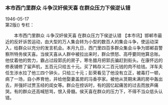 ### 本市西门里群众  斗争汉奸侯天喜  在群众压力下侯逆认错  

1946-05-17  
第2版()
专栏：

　　本市西门里群众
    斗争汉奸侯天喜
    在群众压力下侯逆认错
    【本市讯】邯郸市最近的反奸诉苦运动，由大型的万人集会转为小型的数百人的集会斗争，使运动深入，给群众以充分的发言机会。本月九日，西门里四百多群众集会斗争为邯郸县警察所特务侯天喜。当侯天喜从人群中被拉出来时，群众愤怒、高呼要同他算总账。他仗着他的势力，霸占过段郭氏的房子，寒冬腊月把郭氏骗赶到街头。在康怀远的修表铺修了留声机，五百元只给五十元。买了韩存义二百元钱的肉不给钱。洋车夫任生涉水拉了他三四个钟头，只给三十元；彭荣看见了他没有立正，被毒打一顿，病了一场，自小养育他，并给他娶妻盖房的冯香亭家。被他从赁期未满的房中轰出去，并强奸过贾玉经的闺女等。群众在控诉时，有的因忆起痛苦的过去而放声痛哭。有的群众还高喊怒骂，恨入骨髓。侯天喜在群众的压力下，不得不当众低头认错。  
